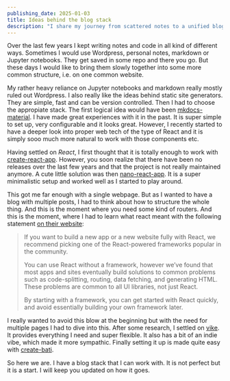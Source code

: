 ```yaml
---
publishing_date: 2025-01-03
title: Ideas behind the blog stack
description: "I share my journey from scattered notes to a unified blog using React and Vike. Modern web tech offers speed, simplicity, and full version control over traditional solutions."
---
```


Over the last few years I kept writing notes and code in all kind of different ways. Sometimes I would use Wordpress, personal notes, markdown or Jupyter notebooks. They get saved in some repo and there you go. But these days I would like to bring them slowly together into some more common structure, i.e. on one common website.

My rather heavy reliance on Jupyter notebooks and markdown really mostly ruled out Wordpress. I also really like the ideas behind static site generators. They are simple, fast and can be version controlled. Then I had to choose the appropiate stack. The first logical idea would have been [mkdocs-material](https://squidfunk.github.io/mkdocs-material/). I have made great experiences with it in the past. It is super simple to set up, very configurable and it looks great. However, I recently started to have a deeper look into proper web tech of the type of React and it is simply sooo much more natural to work with those components etc.

Having settled on _React_, I first thought that it is totally enough to work with [create-react-app](https://create-react-app.dev/). However, you soon realize that there have been no releases over the last few years and that the project is not really maintained anymore. A cute little solution was then [nano-react-app](ttps://github.com/nano-react-app/nano-react-app). It is a super minimalistic setup and worked well as I started to play around.

This got me far enough with a single webpage. But as I wanted to have a blog with multiple posts, I had to think about how to structure the whole thing. And this is the moment where you need some kind of routers. And this is the moment, where I had to learn what react meant with the following statement [on their website](https://react.dev/learn/start-a-new-react-project):

> If you want to build a new app or a new website fully with React, we recommend picking one of the React-powered frameworks popular in the community.
>
> You can use React without a framework, however we’ve found that most apps and sites eventually build solutions to common problems such as code-splitting, routing, data fetching, and generating HTML. These problems are common to all UI libraries, not just React.
>
> By starting with a framework, you can get started with React quickly, and avoid essentially building your own framework later.

I really wanted to avoid this blow at the beginning but with the need for multiple pages I had to dive into this. After some research, I settled on [vike](https://vike.dev/). It provides everything I need and super flexible. It also has a bit of an indie vibe, which made it more sympathic. Finally setting it up is made quite easy with [create-bati](https://batijs.dev).

So here we are. I have a blog stack that I can work with. It is not perfect but it is a start. I will keep you updated on how it goes.
